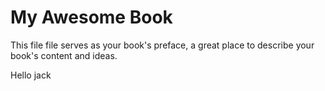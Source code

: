 # My Awesome Book

This file file serves as your book's preface, a great place to describe your book's content and ideas.

Hello jack


